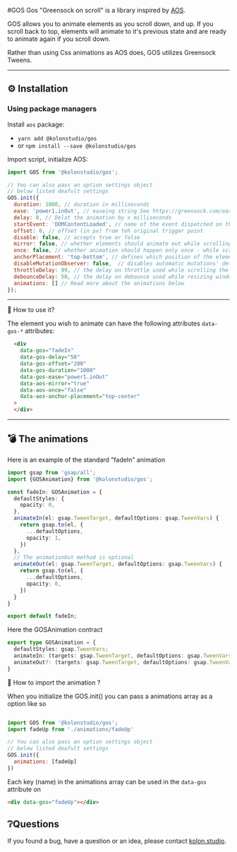 #GOS
Gos "Greensock on scroll" is a library inspired by [AOS](https://github.com/michalsnik/aos).

GOS allows you to animate elements as you scroll down, and up. If you scroll back to top, elements will animate to it's previous state and are ready to animate again if you scroll down.

Rather than using Css animations as AOS does, GOS utilizes Greensock Tweens.

---
## ⚙ Installation
### Using package managers

Install `aos` package:
* `yarn add @kolonstudio/gos`
* or `npm install --save @kolonstudio/gos`

Import script, initialize AOS:
```js
import GOS from '@kolonstudio/gos';

// You can also pass an option settings object
// below listed deafult settings
GOS.init({
  duration: 1000, // duration in milliseconds
  ease: 'power1.inOut', // easeing string See https://greensock.com/ease-visualizer for all availiable easings
  delay: 0, // Delat the animation by x milliseconds
  startEvent: 'DOMContentLoaded', // name of the event dispatched on the document, that GOS should initialize on
  offset: 0, // offset (in px) from teh original trigger point
  disable: false, // accepts true or false
  mirror: false, // whether elements should animate out while scrolling past them
  once: false, // whether animation should happen only once - while scrolling down
  anchorPlacement: 'top-bottom', // defines which position of the element regarding to window should trigger the animation
  disableMutationObserver: false,  // disables automatic mutations' detections (advanced)
  throttleDelay: 99, // the delay on throttle used while scrolling the page (advanced)
  debounceDelay: 50, // the delay on debounce used while resizing window (advanced)
  animations: [] // Read more about the animations below 
});
```

---
🤔 How to use it?


The element you wish to animate can have the following attributes `data-gos-*` attributes:
```html
  <div
    data-gos="fadeIn"
    data-gos-delay="50"
    data-gos-offset="200"
    data-gos-duration="1000"
    data-gos-ease="power1.inOut"
    data-aos-mirror="true"
    data-aos-once="false"
    data-aos-anchor-placement="top-center"
  >
  </div>
```

---
## 💣 The animations

Here is an example of the standard "fadeIn" animation
```ts
import gsap from 'gsap/all';
import {GOSAnimation} from '@kolonstudio/gos';

const fadeIn: GOSAnimation = {
  defaultStyles: {
    opacity: 0,
  },
  animateIn(el: gsap.TweenTarget, defaultOptions: gsap.TweenVars) {
    return gsap.to(el, {
      ...defaultOptions,
      opacity: 1,
    })
  },
  // The animationOut method is optional
  animateOut(el: gsap.TweenTarget, defaultOptions: gsap.TweenVars) {
    return gsap.to(el, {
      ...defaultOptions,
      opacity: 0,
    })
  }
}

export default fadeIn;
```

Here the GOSAnimation contract
```ts
export type GOSAnimation = {
  defaultStyles: gsap.TweenVars;
  animateIn: (targets: gsap.TweenTarget, defaultOptions: gsap.TweenVars) => gsap.core.Tween;
  animateOut?: (targets: gsap.TweenTarget, defaultOptions: gsap.TweenVars) => gsap.core.Tween;
}
```

🤔 How to import the animation ?

When you initialize the GOS.init() you can pass a animations array as a option like so
```js

import GOS from '@kolonstudio/gos';
import fadeUp from './animations/fadeUp'

// You can also pass an option settings object
// below listed deafult settings
GOS.init({
  animations: [fadeUp]
})
```

Each key (name) in the animations array can be used in the `data-gos` attribute on
```html
<div data-gos="fadeUp"></div>
```

## ❔Questions

If you found a bug, have a question or an idea, please contact [kolon.studio](https://kolon.studio/about).
